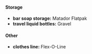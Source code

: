 #### Storage

- **bar soap storage:** Matador Flatpak
- **travel liquid bottles:** Gravel

#### Other

- **clothes line:** Flex-O-Line